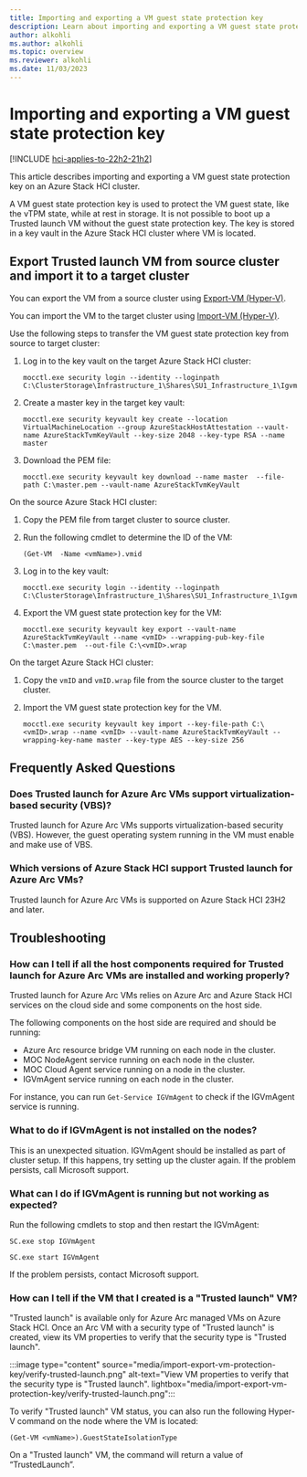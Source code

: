 ```yaml
---
title: Importing and exporting a VM guest state protection key
description: Learn about importing and exporting a VM guest state protection key on an Azure Stack HCI cluster.
author: alkohli
ms.author: alkohli
ms.topic: overview
ms.reviewer: alkohli
ms.date: 11/03/2023
---
```


# Importing and exporting a VM guest state protection key

[!INCLUDE [hci-applies-to-22h2-21h2](../../includes/hci-applies-to-22h2-21h2.md)]

This article describes importing and exporting a VM guest state protection key on an Azure Stack HCI cluster.

A VM guest state protection key is used to protect the VM guest state, like the vTPM state, while at rest in storage. It is not possible to boot up a Trusted launch VM without the guest state protection key. The key is stored in a key vault in the Azure Stack HCI cluster where VM is located.

## Export Trusted launch VM from source cluster and import it to a target cluster

You can export the VM from a source cluster using [Export-VM (Hyper-V)]().

You can import the VM to the target cluster using [Import-VM (Hyper-V)]().

Use the following steps to transfer the VM guest state protection key from source to target cluster:

1. Log in to the key vault on the target Azure Stack HCI cluster:

   ```azurepowershell
   mocctl.exe security login --identity --loginpath C:\ClusterStorage\Infrastructure_1\Shares\SU1_Infrastructure_1\IgvmAgent\Credentials\AzureStackIgvmAgentMocStackIdentity.yaml
   ```

1. Create a master key in the target key vault:

   ```azurepowershell
   mocctl.exe security keyvault key create --location VirtualMachineLocation --group AzureStackHostAttestation --vault-name AzureStackTvmKeyVault --key-size 2048 --key-type RSA --name master
   ```

1. Download the PEM file:

   ```azurepowershell
   mocctl.exe security keyvault key download --name master  --file-path C:\master.pem --vault-name AzureStackTvmKeyVault
   ```

On the source Azure Stack HCI cluster:

1. Copy the PEM file from target cluster to source cluster.

1. Run the following cmdlet to determine the ID of the VM:

   ```azurepowershell
   (Get-VM  -Name <vmName>).vmid  
   ```

1. Log in to the key vault:

   ```azurepowershell
   mocctl.exe security login --identity --loginpath C:\ClusterStorage\Infrastructure_1\Shares\SU1_Infrastructure_1\IgvmAgent\Credentials\AzureStackIgvmAgentMocStackIdentity.yaml  
   ```

1. Export the VM guest state protection key for the VM:

   ```azurepowershell
   mocctl.exe security keyvault key export --vault-name AzureStackTvmKeyVault --name <vmID> --wrapping-pub-key-file C:\master.pem  --out-file C:\<vmID>.wrap  
   ```

On the target Azure Stack HCI cluster:

1. Copy the `vmID` and `vmID.wrap` file from the source cluster to the target cluster.

1. Import the VM guest state protection key for the VM.

   ```azurepowershell
   mocctl.exe security keyvault key import --key-file-path C:\<vmID>.wrap --name <vmID> --vault-name AzureStackTvmKeyVault --wrapping-key-name master --key-type AES --key-size 256
   ```

## Frequently Asked Questions

### Does Trusted launch for Azure Arc VMs support virtualization-based security (VBS)?

Trusted launch for Azure Arc VMs supports virtualization-based security (VBS). However, the guest operating system running in the VM must enable and make use of VBS.

### Which versions of Azure Stack HCI support Trusted launch for Azure Arc VMs?

Trusted launch for Azure Arc VMs is supported on Azure Stack HCI 23H2 and later.

## Troubleshooting

### How can I tell if all the host components required for Trusted launch for Azure Arc VMs are installed and working properly?

Trusted launch for Azure Arc VMs relies on Azure Arc and Azure Stack HCI services on the cloud side and some components on the host side.

The following components on the host side are required and should be running:

- Azure Arc resource bridge VM running on each node in the cluster.
- MOC NodeAgent service running on each node in the cluster.
- MOC Cloud Agent service running on a node in the cluster.
- IGVmAgent service running on each node in the cluster.

For instance, you can run `Get-Service IGVmAgent` to check if the IGVmAgent service is running.

### What to do if IGVmAgent is not installed on the nodes?

This is an unexpected situation. IGVmAgent should be installed as part of cluster setup. If this happens, try setting up the cluster again. If the problem persists, call Microsoft support.

### What can I do if IGVmAgent is running but not working as expected?

Run the following cmdlets to stop and then restart the IGVmAgent:

```azurepowershell
SC.exe stop IGVmAgent
```

```azurepowershell
SC.exe start IGVmAgent
```

If the problem persists, contact Microsoft support.

### How can I tell if the VM that I created is a "Trusted launch" VM?

"Trusted launch" is available only for Azure Arc managed VMs on Azure Stack HCI. Once an Arc VM with a security type of "Trusted launch" is created, view its VM properties to verify that the security type is "Trusted launch".

:::image type="content" source="media/import-export-vm-protection-key/verify-trusted-launch.png" alt-text="View VM properties to verify that the security type is "Trusted launch". lightbox="media/import-export-vm-protection-key/verify-trusted-launch.png":::

To verify "Trusted launch" VM status, you can also run the following Hyper-V command on the node where the VM is located:

```azurepowershell
(Get-VM <vmName>).GuestStateIsolationType 
```

On a "Trusted launch" VM, the command will return a value of “TrustedLaunch”.
